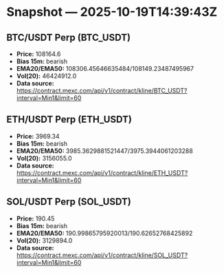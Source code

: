 # Snapshot — 2025-10-19T14:39:43Z

## BTC/USDT Perp (BTC_USDT)
- **Price:** 108164.6
- **Bias 15m:** bearish
- **EMA20/EMA50:** 108306.45646635484/108149.23487495967
- **Vol(20):** 46424912.0
- **Data source:** https://contract.mexc.com/api/v1/contract/kline/BTC_USDT?interval=Min1&limit=60

## ETH/USDT Perp (ETH_USDT)
- **Price:** 3969.34
- **Bias 15m:** bearish
- **EMA20/EMA50:** 3985.3629881521447/3975.3944061203288
- **Vol(20):** 3156055.0
- **Data source:** https://contract.mexc.com/api/v1/contract/kline/ETH_USDT?interval=Min1&limit=60

## SOL/USDT Perp (SOL_USDT)
- **Price:** 190.45
- **Bias 15m:** bearish
- **EMA20/EMA50:** 190.99865795920013/190.62652768425892
- **Vol(20):** 3129894.0
- **Data source:** https://contract.mexc.com/api/v1/contract/kline/SOL_USDT?interval=Min1&limit=60
